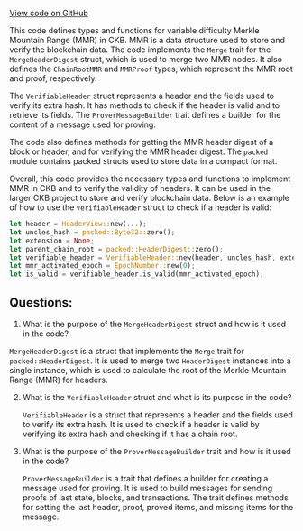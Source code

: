 [View code on GitHub](https://github.com/nervosnetwork/ckb/blob/develop/util/types/src/utilities/merkle_mountain_range.rs)

This code defines types and functions for variable difficulty Merkle Mountain Range (MMR) in CKB. MMR is a data structure used to store and verify the blockchain data. The code implements the `Merge` trait for the `MergeHeaderDigest` struct, which is used to merge two MMR nodes. It also defines the `ChainRootMMR` and `MMRProof` types, which represent the MMR root and proof, respectively.

The `VerifiableHeader` struct represents a header and the fields used to verify its extra hash. It has methods to check if the header is valid and to retrieve its fields. The `ProverMessageBuilder` trait defines a builder for the content of a message used for proving.

The code also defines methods for getting the MMR header digest of a block or header, and for verifying the MMR header digest. The `packed` module contains packed structs used to store data in a compact format.

Overall, this code provides the necessary types and functions to implement MMR in CKB and to verify the validity of headers. It can be used in the larger CKB project to store and verify blockchain data. Below is an example of how to use the `VerifiableHeader` struct to check if a header is valid:

```rust
let header = HeaderView::new(...);
let uncles_hash = packed::Byte32::zero();
let extension = None;
let parent_chain_root = packed::HeaderDigest::zero();
let verifiable_header = VerifiableHeader::new(header, uncles_hash, extension, parent_chain_root);
let mmr_activated_epoch = EpochNumber::new(0);
let is_valid = verifiable_header.is_valid(mmr_activated_epoch);
```
## Questions:
 1. What is the purpose of the `MergeHeaderDigest` struct and how is it used in the code?

   `MergeHeaderDigest` is a struct that implements the `Merge` trait for `packed::HeaderDigest`. It is used to merge two `HeaderDigest` instances into a single instance, which is used to calculate the root of the Merkle Mountain Range (MMR) for headers.

2. What is the `VerifiableHeader` struct and what is its purpose in the code?

   `VerifiableHeader` is a struct that represents a header and the fields used to verify its extra hash. It is used to check if a header is valid by verifying its extra hash and checking if it has a chain root.

3. What is the purpose of the `ProverMessageBuilder` trait and how is it used in the code?

   `ProverMessageBuilder` is a trait that defines a builder for creating a message used for proving. It is used to build messages for sending proofs of last state, blocks, and transactions. The trait defines methods for setting the last header, proof, proved items, and missing items for the message.
